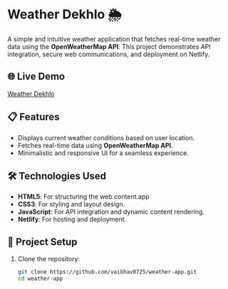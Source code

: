 # Weather Dekhlo 🌦️

A simple and intuitive weather application that fetches real-time weather data using the **OpenWeatherMap API**. This project demonstrates API integration, secure web communications, and deployment on Netlify.

## 🌐 Live Demo
[Weather Dekhlo](https://weather-jaanlo.netlify.app/)

## 📋 Features
- Displays current weather conditions based on user location.
- Fetches real-time data using **OpenWeatherMap API**.
- Minimalistic and responsive UI for a seamless experience.

## 🛠️ Technologies Used
- **HTML5**: For structuring the web content.app
- **CSS3**: For styling and layout design.
- **JavaScript**: For API integration and dynamic content rendering.
- **Netlify**: For hosting and deployment.

## 📂 Project Setup
1. Clone the repository:
   ```bash
   git clone https://github.com/vaibhav0725/weather-app.git
   cd weather-app
